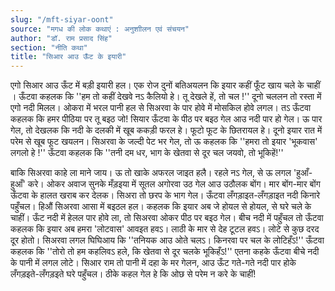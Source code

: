 ```yaml
---
slug: "/mft-siyar-oont"
source: "मगध की लोक कथाएं : अनुशाीलन एवं संचयन"
author: "डॉ. राम प्रसाद सिंह"
section: "नीति कथा"
title: "सिआर आउ ऊँट के इयारी"
---
```

एगो सिआर आउ ऊँट में बड़ी इयारी हल। एक रोज दुनों बतिअयलन कि इयार कहीं फूँट खाय चले के चाहीं । ऊँटवा कहलक कि ''हम तो कहीं देखवे नऽ कैलियो हे। तू देखले हें, तो चल !'' दूनो चललन तो रस्ता में एगो नदी मिलल। ओकरा में भरल पानी हल से सिअरवा के पार होवे में मोसकिल होवे लगल। तऽ ऊँटवा कहलक कि हमर पीठिया पर तू बइठ जो! सियार ऊँटवा के पीठ पर बइठ गेल आउ नदी पार हो गेल। ऊ पार गेल, तो देखलक कि नदी के दलकी में खूब ककड़ी फरल हे। फूटो फूट के छितरायल हे। दूनो इयार रात में परेम से खूब फूट खयलन। सिअरवा के जल्दी पेट भर गेल, तो ऊ कहलक कि ''हमरा तो इयार 'भूकवास' लगलो हे !'' ऊँटवा कहलक कि ''तनी दम धर, भाग के खेतवा से दूर चल जयवो, तो भूकिहें!'' 

बाकि सिअरवा काहे ला माने जाय। ऊ तो खाके अफरल जाइत हलै। रहले नऽ गेल, से ऊ लगल 'हुआँ-हुआँ' करे। ओकर अवाज सुनके मँड़इया में सूतल अगोरवा उठ गेल आउ उठौलक बोंग। मार बोंग-मार बोंग ऊँटवा के हालत खराब कर देलक। सिअरा तो छरप के भाग गेल। ऊँटवा लँगड़ाइत-लँगड़ाइत नदी किनारे पहुँचल। हिऔं सिअरवा आसा में बइठल हल। कहलक कि इयार अब जे होयल से होयल, से घरे चले के चाहीं। ऊँट नदी में हेलल पार होवे ला, तो सिअरवा ओकर पीठ पर बइठ गेल। बीच नदी में पहुँचल तो ऊँटवा कहलक कि इयार अब हमरा 'लोटवास' आवइत हवऽ। लाठी के मार से देह टूटल हवऽ। लोटे से कुछ दरद दूर होतो। सिअरवा लगल घिघिआय कि ''तनियक आउ ओते चलऽ। किनरवा पर चल के लोटिहँऽ!'' ऊँटवा कहलक कि ''तोरो तो हम कहलिवऽ हले, कि खेतवा से दूर चलके भूकिहँऽ!'' एतना कहके ऊँटवा बीचे नदी के पानी में लगल लोटे। सिआर राम तो पानी में दहा के मर गेलन, आउ ऊँट गते-गते नदी पार होके लँगड़इते-लँगड़इते घरे पहुँचल। ठीके कहल गेल हे कि ओछ से परेम न करे के चाहीं!